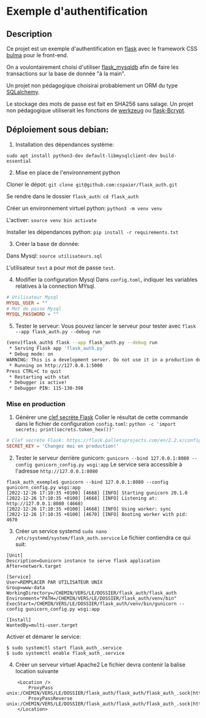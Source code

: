 # Exemple d'authentification

## Description
Ce projet est un exemple d'authentification en [flask](https://flask.palletsprojects.com/) avec le framework CSS [bulma](https://bulma.io")  pour le front-end.

On a voulontairement choisi d'utiliser [flask_mysqldb](https://flask-mysqldb.readthedocs.io/) afin de faire les transactions sur la base de donnée "à la main".

Un projet non pédagogique choisirai probablement un ORM du type [SQLalchemy](https://www.sqlalchemy.org/).

Le stockage des mots de passe est fait en SHA256 sans salage. Un projet non pédagogique utiliserait les fonctions de [werkzeug](https://werkzeug.palletsprojects.com/en/2.2.x/utils/#module-werkzeug.security) ou [flask-Bcrypt](https://flask-bcrypt.readthedocs.io/en/1.0.1/).

## Déploiement sous debian:


1. Installation des dépendances système:

`sudo apt install python3-dev default-libmysqlclient-dev build-essential`

2. Mise en place de l'environnement python

Cloner le dépot: `git clone git@github.com:cspaier/flask_auth.git`

Se rendre dans le dossier `flask_auth`: `cd flask_auth`

Créer un environnement virtuel python: `python3 -m venv venv`

L'activer: `source venv bin activate`

Installer les dépendances python: `pip install -r requirements.txt`

3. Créer la base de donnée:

Dans Mysql: `source utilisateurs.sql`

L'utilisateur `test` a pour mot de passe `test`.

4. Modifier la configuration Mysql
Dans `config.toml`, indiquer les variables relatives à la connection MYsql.
```toml
# Utilisateur Mysql
MYSQL_USER = ""
# Mot de passe Mysql
MYSQL_PASSWORD = ""
```

5. Tester le serveur:
Vous pouvez lancer le serveur pour tester avec `flask --app flask_auth.py --debug run`
```sh
(venv)flask_auth$ flask --app flask_auth.py --debug run
 * Serving Flask app 'flask_auth.py'
 * Debug mode: on
WARNING: This is a development server. Do not use it in a production deployment. Use a production WSGI server instead.
 * Running on http://127.0.0.1:5000
Press CTRL+C to quit
 * Restarting with stat
 * Debugger is active!
 * Debugger PIN: 115-130-398
```


### Mise en production

1. Générer une [clef secrète Flask](https://flask.palletsprojects.com/en/2.2.x/config/#SECRET_KEY)
Coller le résultat de cette commande dans le fichier de configuration `config.toml`:
`python -c 'import secrets; print(secrets.token_hex())'`

```toml
# Clef secrète Flask: https://flask.palletsprojects.com/en/2.2.x/config/#SECRET_KEY
SECRET_KEY = 'Changez moi en production!'
```

2. Tester le serveur derrière gunicorn: `gunicorn --bind 127.0.0.1:8080 --config gunicorn_config.py wsgi:app`
Le service sera accessible à l'adresse `http://127.0.0.1:8080`
```
flask_auth_exemple$ gunicorn --bind 127.0.0.1:8080 --config gunicorn_config.py wsgi:app
[2022-12-26 17:10:35 +0100] [4668] [INFO] Starting gunicorn 20.1.0
[2022-12-26 17:10:35 +0100] [4668] [INFO] Listening at: http://127.0.0.1:8080 (4668)
[2022-12-26 17:10:35 +0100] [4668] [INFO] Using worker: sync
[2022-12-26 17:10:35 +0100] [4670] [INFO] Booting worker with pid: 4670
```


3. Créer un service systemd
`sudo nano /etc/systemd/system/flask_auth.service`
Le fichier contiendra ce qui suit:
```
[Unit]
Description=Gunicorn instance to serve flask application
After=network.target

[Service]
User=REMPLACER PAR UTILISATEUR UNIX
Group=www-data
WorkingDirectory=/CHEMIN/VERS/LE/DOSSIER/flask_auth/flask_auth
Environment="PATH=/CHEMIN/VERS/LE/DOSSIER/flask_auth/venv/bin"
ExecStart=/CHEMIN/VERS/LE/DOSSIER/flask_auth/venv/bin/gunicorn --config gunicorn_config.py wsgi:app

[Install]
WantedBy=multi-user.target
```

Activer et démarer le service:
```
$ sudo systemctl start flask_auth_.service
$ sudo systemctl enable flask_auth_.service
```

4. Créer un serveur virtuel Apache2
Le fichier devra contenir la balise location suivante
```
	<Location />
		ProxyPass unix:/CHEMIN/VERS/LE/DOSSIER/flask_auth/flask_auth/flask_auth_.sock|http://127.0.0.1/
		ProxyPassReverse unix:/CHEMIN/VERS/LE/DOSSIER/flask_auth/flask_auth/flask_auth_.sock|http://127.0.0.1/
	</Location>

```

